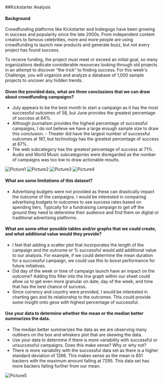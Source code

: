 ##Kickstarter Analysis

#### **Background**
Crowdfunding platforms like Kickstarter and Indiegogo have been growing in success and popularity since the late 2000s. From independent content creators to famous celebrities, more and more people are using crowdfunding to launch new products and generate buzz, but not every project has found success.

To receive funding, the project must meet or exceed an initial goal, so many organizations dedicate considerable resources looking through old projects in an attempt to discover “the trick” to finding success. For this week's Challenge, you will organize and analyze a database of 1,000 sample projects to uncover any hidden trends. 

#### Given the provided data, what are three conclusions that we can draw about crowdfunding campaigns?
- July appears to be the best month to start a campaign as it has the most successful outcomes of 58, but June provides the greatest percentage of success at 64%.
- Although journalism provides the highest percentage of successful campaigns, I do not believe we have a large enough sample size to draw this conclusion. - Theater did have the largest number of successful outcomes at 187, but technology has the greatest percentage of success at 67%.
- The web subcategory has the greatest percentage of success at 71%. Audio and World Music subcategories were disregarded as the number of campaigns was too low to draw actionable results.

![Picture1](https://user-images.githubusercontent.com/10196762/209716653-3d7c028d-b69d-4ca2-bd3a-a7ef8e1bf301.png)
![Picture2](https://user-images.githubusercontent.com/10196762/209716680-97ede92a-53f6-4562-ac9a-9d36b4c91686.png)
![Picture3](https://user-images.githubusercontent.com/10196762/209716684-4bbe0a90-bd0f-4347-9319-f83f19115be2.png)
![Picture4](https://user-images.githubusercontent.com/10196762/209716689-e58aee3a-566d-4c4c-b97c-dd5f68bee9be.png)

#### What are some limitations of this dataset?
- Advertising budgets were not provided as these can drastically impact the outcome of the campaigns. I would be interested in comparing advertising budgets to outcomes to see success rates based on spending tiers. Typically for a fundraising campaign to get off the ground they need to determine their audience and find them on digital or traditional advertising platforms. 
#### What are some other possible tables and/or graphs that we could create, and what additional value would they provide?
- I feel that adding a scatter plot that incorporates the length of the campaign and the outcome or % successful would add additional value to our analysis. For example, if we could determine the mean duration for a successful campaign, we could use this to boost performance for future initiatives. 
- Did day of the week or time of campaign launch have an impact on the outcome? Adding this filter into the line graph within our sheet could allow us to get even more granular on date, day of the week, and time that has the best chance of success. 
- Since currency and country were provided, I would be interested in charting geo and its relationship to the outcomes. This could provide some insight onto geos with highest percentage of successful.
#### Use your data to determine whether the mean or the median better summarizes the data.
- The median better summarizes the data as we are observing many outliners on the box and whiskers plot that are skewing the data.
- Use your data to determine if there is more variability with successful or unsuccessful campaigns. Does this make sense? Why or why not?
- There is more variability with the successful data set as there is a higher standard deviation of 1266. This makes sense as the mean is 851 backers with the maximum amount falling at 7295. This data set has more backers falling further from our mean. 

![Picture5](https://user-images.githubusercontent.com/10196762/209716707-beb9f15f-fe99-4ffa-a431-29ff529f9218.png)


